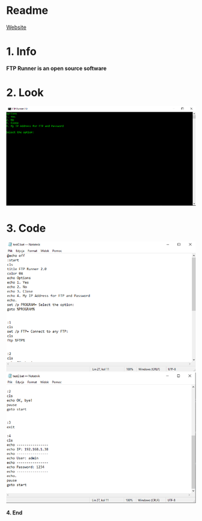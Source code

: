 # Readme
<a href="https://win20-official.github.io/FTP-Runner/">Website</a>
# 1. Info

**FTP Runner is an open source software**

# 2. Look

![img.png](images/img.png)

# 3. Code
![img_1.png](images/img_1.png)
![img_2.png](images/img_2.png)

**4. End**

